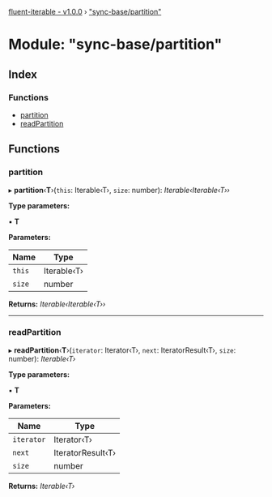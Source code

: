 [fluent-iterable - v1.0.0](../README.md) › ["sync-base/partition"](_sync_base_partition_.md)

# Module: "sync-base/partition"

## Index

### Functions

* [partition](_sync_base_partition_.md#partition)
* [readPartition](_sync_base_partition_.md#readpartition)

## Functions

###  partition

▸ **partition**‹**T**›(`this`: Iterable‹T›, `size`: number): *Iterable‹Iterable‹T››*

**Type parameters:**

▪ **T**

**Parameters:**

Name | Type |
------ | ------ |
`this` | Iterable‹T› |
`size` | number |

**Returns:** *Iterable‹Iterable‹T››*

___

###  readPartition

▸ **readPartition**‹**T**›(`iterator`: Iterator‹T›, `next`: IteratorResult‹T›, `size`: number): *Iterable‹T›*

**Type parameters:**

▪ **T**

**Parameters:**

Name | Type |
------ | ------ |
`iterator` | Iterator‹T› |
`next` | IteratorResult‹T› |
`size` | number |

**Returns:** *Iterable‹T›*
